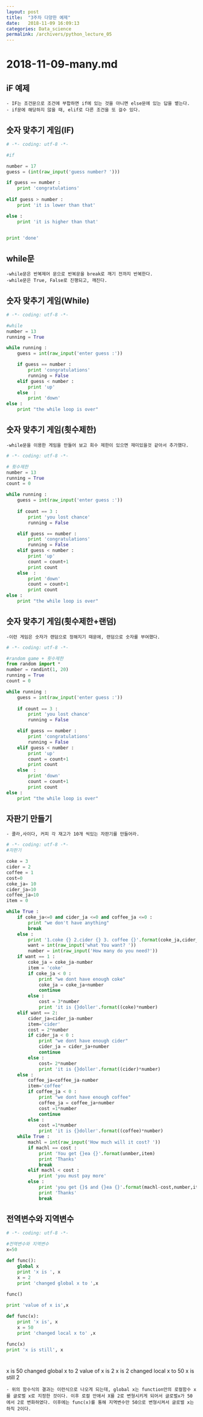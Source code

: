 ```yaml
---
layout: post
title:  "3주차 다양한 예제"
date:   2018-11-09 16:09:13
categories: Data_science
permalink: /archivers/python_lecture_05
---
```


# 2018-11-09-many.md

## iF 예제 

	- IF는 조건문으로 조건에 부합하면 if에 있는 것을 아니면 else문에 있는 답을 뱉는다.
	- if문에 해당하지 않을 때, elif로 다른 조건을 또 걸수 있다. 
	

## 숫자 맞추기 게임(IF)

```python
# -*- coding: utf-8 -*-

#if

number = 17
guess = (int(raw_input('guess number? ')))

if guess == number : 
    print 'congratulations'
    
elif guess > number :
    print 'it is lower than that'

else :
    print 'it is higher than that'

    
print 'done'

```
	
## while문
	-while문은 반복제어 문으로 반복문을 break로 깨기 전까지 반복한다.
	-while문은 True, False로 진행되고, 깨진다. 

## 숫자 맞추기 게임(While)
```python
# -*- coding: utf-8 -*-

#while 
number = 13
running = True

while running :
    guess = int(raw_input('enter guess :'))

    if guess == number :
        print 'congratulations'
        running = False
    elif guess < number : 
        print 'up'
    else  : 
        print 'down'
else : 
    print "the while loop is over"

```
## 숫자 맞추기 게임(횟수제한)
	-while문을 이용한 게임을 만들어 보고 회수 제한이 있으면 재미있을것 같아서 추가했다.

```python
# -*- coding: utf-8 -*-

# 횟수제한
number = 13
running = True
count = 0 

while running :
    guess = int(raw_input('enter guess :'))
    
    if count == 3 :
        print 'you lost chance'
        running = False

    elif guess == number :
        print 'congratulations'
        running = False
    elif guess < number : 
        print 'up'
        count = count+1
        print count 
    else  : 
        print 'down'
        count = count+1
        print count 
else : 
    print "the while loop is over"
```

## 숫자 맞추기 게임(횟수제한+랜덤)
	-이런 게임은 숫자가 랜덤으로 정해지기 때문에, 랜덤으로 숫자를 부여했다.

```python
# -*- coding: utf-8 -*-

#random game + 횟수제한
from random import *
number = randint(1, 20)
running = True
count = 0 

while running :
    guess = int(raw_input('enter guess :'))
    
    if count == 3 :
        print 'you lost chance'
        running = False

    elif guess == number :
        print 'congratulations'
        running = False
    elif guess < number : 
        print 'up'
        count = count+1
        print count 
    else  : 
        print 'down'
        count = count+1
        print count 
else : 
    print "the while loop is over"
```


## 자판기 만들기 
	- 콜라,사이다, 커피 각 재고가 10개 씩있는 자판기를 만들어라.

```python
# -*- coding: utf-8 -*-
#자판기

coke = 3
cider = 2
coffee = 1
cost=0
coke_ja= 10
cider_ja=10
coffee_ja=10
item = 0

while True :
    if coke_ja<=0 and cider_ja <=0 and coffee_ja <=0 :
        print "we don't have anything"
        break
    else :
        print '1.coke {} 2.cider {} 3. coffee {}'.format(coke_ja,cider_ja,coffee_ja)
        want = int(raw_input('what You want? '))
        number = int(raw_input('How many do you need?'))           
    if want == 1 :
        coke_ja = coke_ja-number
        item = 'coke'
        if coke_ja < 0 : 
            print "we dont have enough coke" 
            coke_ja = coke_ja+number
            continue
        else :
            cost = 3*number
            print 'it is {}doller'.format((coke)*number)
    elif want == 2: 
        cider_ja=cider_ja-number
        item='cider'
        cost = 2*number
        if cider_ja < 0 : 
            print "we dont have enough cider" 
            cider_ja = cider_ja+number
            continue
        else : 
            cost= 2*number
            print 'it is {}doller'.format((cider)*number)
    else :
        coffee_ja=coffee_ja-number
        item='coffee'
        if coffee_ja < 0 : 
            print "we dont have enough coffee" 
            coffee_ja = coffee_ja+number
            cost =1*number 
            continue
        else : 
            cost =1*number
            print 'it is {}doller'.format((coffee)*number)
    while True :   
        machl = int(raw_input('How much will it cost? '))
        if machl == cost :
            print 'You get {}ea {}'.format(unmber,item)
            print 'Thanks'
            break
        elif machl < cost : 
            print 'you must pay more'
        else : 
            print 'you get {}$ and {}ea {}'.format(machl-cost,number,item)
            print 'Thanks'
            break
```

## 전역변수와 지역변수 

```python
# -*- coding: utf-8 -*-

#전역변수와 지역변수 
x=50

def func():
    global x
    print 'x is ', x
    x = 2
    print 'changed global x to ',x
    
func()

print 'value of x is',x

def func(x):
    print 'x is', x
    x = 50
    print 'changed local x to' ,x
    
func(x)
print 'x is still', x
```


 #
x is  50
changed global x to  2
value of x is 2
x is 2
changed local x to 50
x is still 2
	
	- 위의 함수식의 결과는 이런식으로 나오게 되는데, global x는 function안의 로컬함수 x를 글로벌 x로 지정한 것이다. 이후 로컬 안에서 X를 2로 변형시키게 되어서 글로벌x가 50에서 2로 변화하였다. 이후에는 func(x)를 통해 지역변수만 50으로 변형시켜서 글로벌 x는 하직 2이다.
